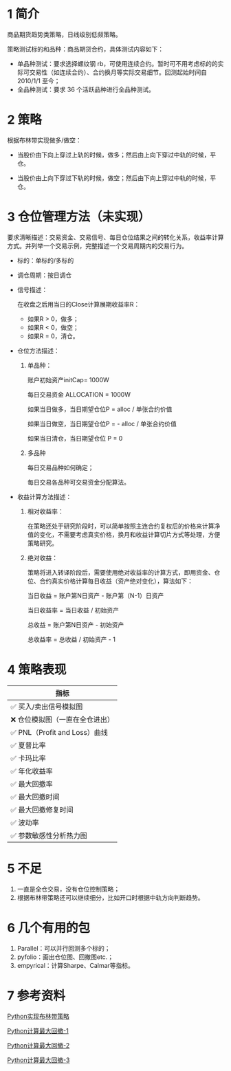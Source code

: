 # 1 简介

商品期货趋势类策略，日线级别低频策略。

策略测试标的和品种：商品期货合约，具体测试内容如下：

- 单品种测试：要求选择螺纹钢 rb，可使用连续合约。暂时可不用考虑标的的实际可交易性（如连续合约）、合约换月等实际交易细节。回测起始时间自 2010/1/1 至今；
- 全品种测试：要求 36 个活跃品种进行全品种测试。

# 2 策略

根据布林带实现做多/做空：

- 当股价由下向上穿过上轨的时候，做多；然后由上向下穿过中轨的时候，平仓。

- 当股价由上向下穿过下轨的时候，做空；然后由下向上穿过中轨的时候，平仓。

# 3 仓位管理方法（未实现）

要求清晰描述：交易资金、交易信号、每日仓位结果之间的转化关系，收益率计算方式。并列举一个交易示例，完整描述一个交易周期内的交易行为。

- 标的：单标的/多标的

- 调仓周期：按日调仓

- 信号描述：

  在收盘之后用当日的Close计算展期收益率R：

  - 如果R > 0，做多；
  - 如果R < 0，做空；
  - 如果R = 0，清仓。

- 仓位方法描述：

  1. 单品种：

     账户初始资产initCap= 1000W

     每日交易资金 ALLOCATION = 1000W

     如果当日做多，当日期望仓位P = alloc / 单张合约价值

     如果当日做空，当日期望仓位P = - alloc / 单张合约价值

     如果当日清仓，当日期望仓位 P = 0

  2. 多品种

     每日交易品种如何确定；

     每日交易各品种可交易资金分配算法。

- 收益计算方法描述：

  1. 相对收益率：

     在策略还处于研究阶段时，可以简单按照主连合约复权后的价格来计算净值的变化，不需要考虑真实价格，换月和收益计算切片方式等处理，方便策略研究。

  2. 绝对收益：

     策略将进入转译阶段后，需要使用绝对收益率的计算方式，即用资金、仓位、合约真实价格计算每日收益（资产绝对变化），算法如下：

     当日收益 = 账户第N日资产  -  账户第（N-1）日资产 

     当日收益率 = 当日收益 / 初始资产 

     总收益 = 账户第N日资产 - 初始资产

     总收益率 = 总收益 / 初始资产 - 1

# 4 策略表现

| 指标                           |
| ------------------------------ |
| ✅ 买入/卖出信号模拟图          |
| ❌ 仓位模拟图（一直在全仓进出） |
| ✅ PNL（Profit and Loss）曲线   |
| ✅ 夏普比率                     |
| ✅ 卡玛比率                     |
| ✅ 年化收益率                   |
| ✅ 最大回撤率                   |
| ✅ 最大回撤时间                 |
| ✅ 最大回撤修复时间             |
| ✅ 波动率                       |
| ✅ 参数敏感性分析热力图         |

# 5 不足

1. 一直是全仓交易，没有仓位控制策略；
2. 根据布林带策略还可以继续细分，比如开口时根据中轨方向判断趋势。

# 6 几个有用的包

1. Parallel：可以并行回测多个标的；
2. pyfolio：画出仓位图、回撤图etc.；
3. empyrical：计算Sharpe、Calmar等指标。

# 7 参考资料

[Python实现布林带策略](https://blog.csdn.net/mfsdmlove/article/details/126382673)

[Python计算最大回撤-1](https://blog.csdn.net/Jimmy_dovici/article/details/121204139)

[Python计算最大回撤-2](https://blog.csdn.net/m0_37967652/article/details/122600932)

[Python计算最大回撤-3](https://www.imooc.com/article/275757/)



















